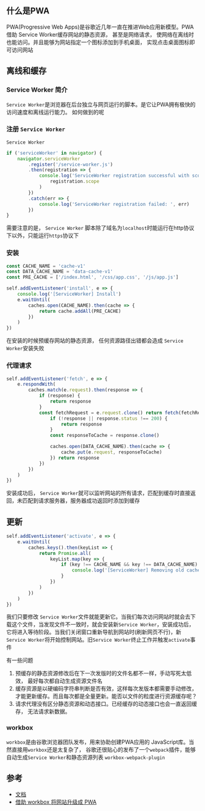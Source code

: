## 什么是PWA
PWA(Progressive Web Apps)是谷歌近几年一直在推进Web应用新模型。PWA借助 Service Worker缓存网站的静态资源， 甚至是网络请求， 使网络在离线时也能访问。并且能够为网站指定一个图标添加到手机桌面， 实现点击桌面图标即可访问网站
## 离线和缓存
### Service Worker 简介
`Service Worker`是浏览器在后台独立与网页运行的脚本。是它让PWA拥有极快的访问速度和离线运行能力。
如何做到的呢
### 注册 `Service Worker`
`Service Worker`
```js
if ('serviceWorker' in navigator) {
    navigator.serviceWorker
        .register('/service-worker.js')
        .then(registration => {
            console.log('ServiceWorker registration successful with scope: ',
                registration.scope
            )
        })
        .catch(err => {
            console.log('ServiceWorker registration failed: ', err)
        })
}
```
需要注意的是， `Service Worker` 脚本除了域名为`localhost`时能运行在http协议下以外，只能运行`https`协议下

### 安装
```js
const CACHE_NAME = 'cache-v1'
const DATA_CACHE_NAME = 'data-cache-v1'
const PRE_CACHE = ['/index.html', '/css/app.css', '/js/app.js']

self.addEventListener('install', e => {
    console.log('[ServiceWorker] Install')
    e.waitUntil(
        caches.open(CACHE_NAME).then(cache => {
            return cache.addAll(PRE_CACHE)
        })
    )
})

```
在安装的时候预缓存网站的静态资源， 任何资源路径出错都会造成 `Service Worker`安装失败
### 代理请求
```js
self.addEventListener('fetch', e => {
    e.respondWith(
        caches.match(e.request).then(response => {
            if (response) {
                return response
            }
            const fetchRequest = e.request.clone() return fetch(fetchRequest).then(response => { // Check if we received a valid response
                if (!response || response.status !== 200) {
                    return response
                }
                const responseToCache = response.clone()

                caches.open(DATA_CACHE_NAME).then(cache => {
                    cache.put(e.request, responseToCache)
                }) return response
            })
        })
    )
})

```
安装成功后， `Service Worker`就可以监听网站的所有请求，匹配到缓存时直接返回，未匹配到请求服务器，服务器成功返回时添加到缓存

## 更新
```js
self.addEventListener('activate', e => {
    e.waitUntil(
        caches.keys().then(keyList => {
            return Promise.all(
                keyList.map(key => {
                    if (key !== CACHE_NAME && key !== DATA_CACHE_NAME) {
                        console.log('[ServiceWorker] Removing old cache', key) return caches.delete(key)
                    }
                })
            )
        })
    )
})

```
我们只要修改 `Service Worker`文件就能更新它。当我们每次访问网站时就会去下载这个文件，当发现文件不一致时，就会安装新`Service Worker`，安装成功后，它将进入等待阶段。当我们关闭窗口重新导航到网站时(刷新网页不行)，新`Service Worker`将开始控制网站。旧`Service Worker`终止工作并触发`activate`事件

有一些问题
1. 预缓存的静态资源修改后在下一次发版时的文件名都不一样，手动写死太低效， 最好每次都自动生成资源文件名
2. 缓存资源是以硬编码字符串判断是否有效，这样每次发版本都需要手动修改，才能更新缓存。而且每次都是全量更新。能否以文件的粒度进行资源缓存呢？
3. 请求代理没有区分静态资源和动态接口。已经缓存的动态接口也会一直返回缓存， 无法请求新数据。


### workbox
`workbox`是由谷歌浏览器团队发布，用来协助创建PWA应用的 JavaScript库。当然直接用`workbox`还是太复杂了， 谷歌还很贴心的发布了一个`webpack`插件，能够自动生成`Service Worker`和静态资源列表 `workbox-webpack-plugin`

## 参考
- [文档](https://lavas.baidu.com/pwa/README)
- [借助 workbox 将网站升级成 PWA](https://www.imooc.com/article/31524)

